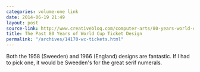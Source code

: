 ```yaml
---
categories: volume-one link
date: 2014-06-19 21:49
layout: post
source-link: http://www.creativebloq.com/computer-arts/80-years-world-cup-ticket-designs-61411991
title: The Past 80 Years of World Cup Ticket Design
permalink: "/archives/14170-wc-tickets.html"
---
```



Both the 1958 (Sweeden) and 1966 (England) designs are fantastic. If I had to pick one, it would be Sweeden's for the great serif numerals. 

